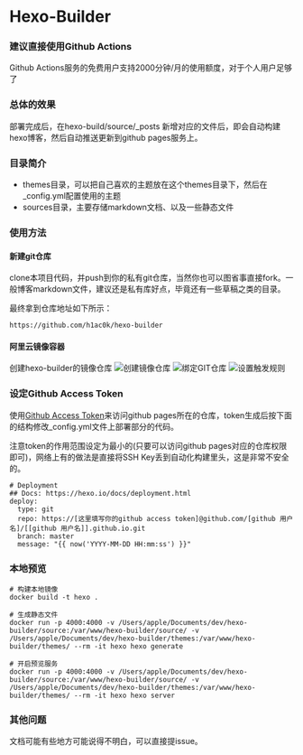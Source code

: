 # Hexo-Builder

### 建议直接使用Github Actions
Github Actions服务的免费用户支持2000分钟/月的使用额度，对于个人用户足够了

### 总体的效果
部署完成后，在hexo-build/source/_posts 新增对应的文件后，即会自动构建hexo博客，然后自动推送更新到github pages服务上。

### 目录简介
- themes目录，可以把自己喜欢的主题放在这个themes目录下，然后在_config.yml配置使用的主题
- sources目录，主要存储markdown文档、以及一些静态文件

### 使用方法
#### 新建git仓库
clone本项目代码，并push到你的私有git仓库，当然你也可以图省事直接fork。一般博客markdown文件，建议还是私有库好点，毕竟还有一些草稿之类的目录。

最终拿到仓库地址如下所示：
```
https://github.com/h1ac0k/hexo-builder
```

#### 阿里云镜像容器
创建hexo-builder的镜像仓库
![创建镜像仓库](https://raw.githubusercontent.com/h1ac0k/hexo-builder/master/doc/1.png)
![绑定GIT仓库](https://raw.githubusercontent.com/h1ac0k/hexo-builder/master/doc/2.png)
![设置触发规则](https://raw.githubusercontent.com/h1ac0k/hexo-builder/master/doc/3.png)

### 设定Github Access Token

使用[Github Access Token](https://github.com/settings/tokens)来访问github pages所在的仓库，token生成后按下面的结构修改_config.yml文件上部署部分的代码。

注意token的作用范围设定为最小的(只要可以访问github pages对应的仓库权限即可)，网络上有的做法是直接将SSH Key丢到自动化构建里头，这是非常不安全的。

```
# Deployment
## Docs: https://hexo.io/docs/deployment.html
deploy:
  type: git
  repo: https://[这里填写你的github access token]@github.com/[github 用户名]/[[github 用户名]].github.io.git
  branch: master
  message: "{{ now('YYYY-MM-DD HH:mm:ss') }}"
```

### 本地预览
```
# 构建本地镜像
docker build -t hexo .

# 生成静态文件
docker run -p 4000:4000 -v /Users/apple/Documents/dev/hexo-builder/source:/var/www/hexo-builder/source/ -v /Users/apple/Documents/dev/hexo-builder/themes:/var/www/hexo-builder/themes/ --rm -it hexo hexo generate

# 开启预览服务
docker run -p 4000:4000 -v /Users/apple/Documents/dev/hexo-builder/source:/var/www/hexo-builder/source/ -v /Users/apple/Documents/dev/hexo-builder/themes:/var/www/hexo-builder/themes/ --rm -it hexo hexo server
```

### 其他问题
文档可能有些地方可能说得不明白，可以直接提issue。
